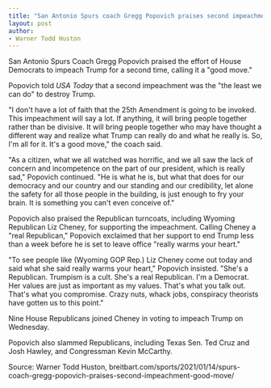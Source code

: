 ```yaml
---
title: "San Antonio Spurs coach Gregg Popovich praises second impeachment: 'Good move'"
layout: post
author:
- Warner Todd Huston
---
```


San Antonio Spurs Coach Gregg Popovich praised the effort of House Democrats to impeach Trump for a second time, calling it a "good move."

Popovich told *USA Today* that a second impeachment was the "the least we can do" to destroy Trump.

"I don't have a lot of faith that the 25th Amendment is going to be invoked. This impeachment will say a lot. If anything, it will bring people together rather than be divisive. It will bring people together who may have thought a different way and realize what Trump can really do and what he really is. So, I'm all for it. It's a good move," the coach said.

"As a citizen, what we all watched was horrific, and we all saw the lack of concern and incompetence on the part of our president, which is really sad," Popovich continued. "He is what he is, but what that does for our democracy and our country and our standing and our credibility, let alone the safety for all those people in the building, is just enough to fry your brain. It is something you can't even conceive of."

Popovich also praised the Republican turncoats, including Wyoming Republican Liz Cheney, for supporting the impeachment. Calling Cheney a "real Republican," Popovich exclaimed that her support to end Trump less than a week before he is set to leave office "really warms your heart."

"To see people like (Wyoming GOP Rep.) Liz Cheney come out today and said what she said really warms your heart," Popovich insisted. "She's a Republican. Trumpism is a cult. She's a real Republican. I'm a Democrat. Her values are just as important as my values. That's what you talk out. That's what you compromise. Crazy nuts, whack jobs, conspiracy theorists have gotten us to this point."

Nine House Republicans joined Cheney in voting to impeach Trump on Wednesday.

Popovich also slammed Republicans, including Texas Sen. Ted Cruz and Josh Hawley, and Congressman Kevin McCarthy.

Source: Warner Todd Huston, breitbart.com/sports/2021/01/14/spurs-coach-gregg-popovich-praises-second-impeachment-good-move/

